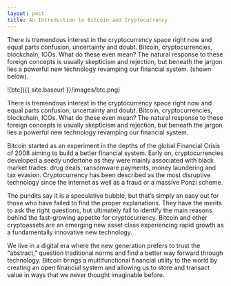 ```yaml
---
layout: post
title: An Introduction to Bitcoin and Cryptocurrency
---
```


There is tremendous interest in the cryptocurrency space right now and equal parts confusion, uncertainty and doubt. Bitcoin, cryptocurrencies, blockchain, ICOs. What do these even mean? The natural response to these foreign concepts is usually skepticism and rejection, but beneath the jargon lies a powerful new technology revamping our financial system. (shown below).

![btc]({{ site.baseurl }}/images/btc.png)

There is tremendous interest in the cryptocurrency space right now and equal parts confusion, uncertainty and doubt. Bitcoin, cryptocurrencies, blockchain, ICOs. What do these even mean? The natural response to these foreign concepts is usually skepticism and rejection, but beneath the jargon lies a powerful new technology revamping our financial system.

Bitcoin started as an experiment in the depths of the global Financial Crisis of 2008 aiming to build a better financial system. Early on, cryptocurrencies developed a seedy undertone as they were mainly associated with black market trades: drug deals, ransomware payments, money laundering and tax evasion. Cryptocurrency has been described as the most disruptive technology since the internet as well as a fraud or a massive Ponzi scheme.

The pundits say it is a speculative bubble, but that’s simply an easy out for those who have failed to find the proper explanations. They have the merits to ask the right questions, but ultimately fail to identify the main reasons behind the fast-growing appetite for cryptocurrency. Bitcoin and other cryptoassets are an emerging new asset class experiencing rapid growth as a fundamentally innovative new technology.

We live in a digital era where the new generation prefers to trust the “abstract,” question traditional norms and find a better way forward through technology. Bitcoin brings a multifunctional financial utility to the world by creating an open financial system and allowing us to store and transact value in ways that we never thought imaginable before.
